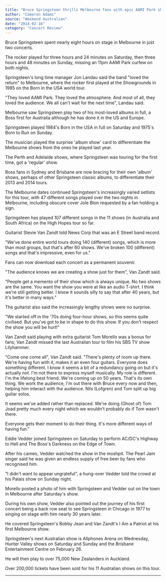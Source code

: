 ```yaml
---
title: "Bruce Springsteen thrills Melbourne fans with epic AAMI Park shows"
author: "Cameron Adams"
source: "Weekend Australian"
date: "2014-02-16"
category: "Concert Review"
---
```


Bruce Springsteen spent nearly eight hours on stage in Melbourne in just two concerts.

The rocker played for three hours and 24 minutes on Saturday, then three hours and 48 minutes on Sunday, missing an 11pm AAMI Park curfew on both nights.

Springsteen's long time manager Jon Landau said the band "loved the return" to Melbourne, where the rocker first played at the Showgrounds in 1985 on the Born in the USA world tour.

"They loved AAMI Park. They loved the atmosphere. And most of all, they loved the audience. We all can't wait for the next time", Landau said.

Melbourne saw Springsteen play two of his most-loved albums in full, a Boss first for Australia although he has done it in the US and Europe.

Springsteen played 1984's Born in the USA in full on Saturday and 1975's Born to Run on Sunday.

The musician played the surprise 'album show' card to differentiate the Melbourne shows from the ones he played last year.

The Perth and Adelaide shows, where Springsteen was touring for the first time, got a 'regular' show.

Boss fans in Sydney and Brisbane are now bracing for their own 'album' shows, perhaps of other Springsteen classic albums, to differentiate their 2013 and 2014 tours.

The Melbourne dates continued Springsteen's increasingly varied setlists for this tour, with 47 different songs played over the two nights in Melbourne, including obscure cover Jole Blon requested by a fan holding a sign.

Springsteen has played 107 different songs in the 11 shows (in Australia and South Africa) on the High Hopes tour so far.

Guitarist Stevie Van Zandt told News Corp that was an E Street band record.

"We've done entire world tours doing 140 (different) songs, which is more than most groups, but that's after 60 shows. We've broken 100 (different) songs and that's impressive, even for us."

Fans can now download each concert as a permanent souvenir.

"The audience knows we are creating a show just for them", Van Zandt said.

"People get a memento of their show which is always unique. No two shows are the same. You want the show you were at like an audio T-shirt. I think we're still getting better. I know it sounds silly to say that after 40 years, but it's better in many ways."

The guitarist also said the increasingly lengthy shows were no surprise.

"We started off in the '70s doing four-hour shows, so this seems quite civilised. But you've got to be in shape to do this show. If you don't respect the show you will be hurt!"

Van Zandt said playing with extra guitarist Tom Morello was a bonus for fans; Van Zandt missed the last Australian tour to film his SBS TV show Lilyhammer.

"Come one come all", Van Zandt said. "There's plenty of room up there. We're having fun with it, makes it an even four guitars. Everyone does something different. I know it seems a bit of a redundancy going on but it's actually not. I'm not there to express myself musically. My role is different. I'm the lifelong best friend. We're coming up on 50 years. That's its own thing. We work the audience, I'm out there with Bruce every now and then, helping him interact with the audience. Nils (Lofgren) and Tom split up big guitar solos.

It seems we've added rather than replaced. We're doing (Ghost of) Tom Joad pretty much every night which we wouldn't probably do if Tom wasn't there.

Everyone gets their moment to do their thing. It's more different ways of having fun."

Eddie Vedder joined Springsteen on Saturday to perform AC/DC's Highway to Hell and The Boss's Darkness on the Edge of Town.

After his cameo, Vedder watched the show in the moshpit. The Pearl Jam singer said he was given an endless supply of free beer by fans who recognised him.

"I didn't want to appear ungrateful", a hung-over Vedder told the crowd at his Palais show on Sunday night.

Morello posted a photo of him with Springsteen and Vedder out on the town in Melbourne after Saturday's show.

During his own show, Vedder also pointed out the journey of his first concert being a back row seat to see Springsteen in Chicago in 1977 to singing on stage with him nearly 30 years later.

He covered Springsteen's Bobby Jean and Van Zandt's I Am a Patriot at his first Melbourne show.

Springsteen's next Australian show is Allphones Arena on Wednesday, Hunter Valley shows on Saturday and Sunday and the Brisbane Entertainment Centre on February 26.

He will then play to over 75,000 New Zealanders in Auckland.

Over 200,000 tickets have been sold for his 11 Australian shows on this tour.

---